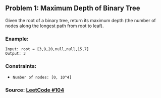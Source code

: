 ## Problem 1: Maximum Depth of Binary Tree
Given the root of a binary tree, return its maximum depth (the number of nodes along the longest path from root to leaf).

### Example:
```
Input: root = [3,9,20,null,null,15,7]
Output: 3
```

### Constraints:
- `Number of nodes: [0, 10^4]`

### Source: [LeetCode #104](https://leetcode.com/problems/maximum-depth-of-binary-tree/)
